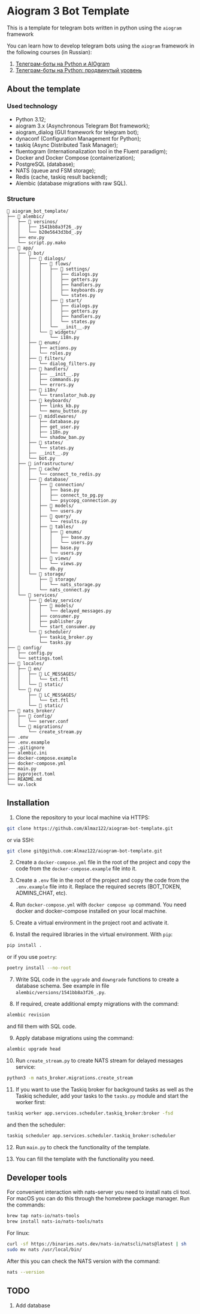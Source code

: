 
# Aiogram 3 Bot Template

This is a template for telegram bots written in python using the `aiogram` framework


You can learn how to develop telegram bots using the `aiogram` framework in the following courses (in Russian):
1. <a href="https://stepik.org/course/120924/">Телеграм-боты на Python и AIOgram</a>
2. <a href="https://stepik.org/a/153850?utm_source=kmsint_github">Телеграм-боты на Python: продвинутый уровень</a>

## About the template

### Used technology
* Python 3.12;
* aiogram 3.x (Asynchronous Telegram Bot framework);
* aiogram_dialog (GUI framework for telegram bot);
* dynaconf (Configuration Management for Python);
* taskiq (Async Distributed Task Manager);
* fluentogram (Internationalization tool in the Fluent paradigm);
* Docker and Docker Compose (containerization);
* PostgreSQL (database);
* NATS (queue and FSM storage);
* Redis (cache, taskiq result backend);
* Alembic (database migrations with raw SQL).

### Structure

```
📁 aiogram_bot_template/
├── 📁 alembic/
│   ├── 📁 versinos/
│   │   ├── 1541bb8a3f26_.py
│   │   └── b20e5643d3bd_.py
│   ├── env.py
│   └── script.py.mako
├── 📁 app/
│   ├── 📁 bot/
│   │   ├── 📁 dialogs/
│   │   │   ├── 📁 flows/
│   │   │   │   ├── 📁 settings/
│   │   │   │   │   ├── dialogs.py
│   │   │   │   │   ├── getters.py
│   │   │   │   │   ├── handlers.py
│   │   │   │   │   ├── keyboards.py
│   │   │   │   │   └── states.py
│   │   │   │   ├── 📁 start/
│   │   │   │   │   ├── dialogs.py
│   │   │   │   │   ├── getters.py
│   │   │   │   │   ├── handlers.py
│   │   │   │   │   └── states.py
│   │   │   │   └── __init__.py
│   │   │   └── 📁 widgets/
│   │   │       └── i18n.py
│   │   ├── 📁 enums/
│   │   │   ├── actions.py
│   │   │   └── roles.py
│   │   ├── 📁 filters/
│   │   │   └── dialog_filters.py
│   │   ├── 📁 handlers/
│   │   │   ├── __init__.py
│   │   │   ├── commands.py
│   │   │   └── errors.py
│   │   ├── 📁 i18n/
│   │   │   └── translator_hub.py
│   │   ├── 📁 keyboards/
│   │   │   ├── links_kb.py
│   │   │   └── menu_button.py
│   │   ├── 📁 middlewares/
│   │   │   ├── database.py
│   │   │   ├── get_user.py
│   │   │   ├── i18n.py
│   │   │   └── shadow_ban.py
│   │   ├── 📁 states/
│   │   │   └── states.py
│   │   ├── __init__.py
│   │   └── bot.py
│   ├── 📁 infrastructure/
│   │   ├── 📁 cache/
│   │   │   └── connect_to_redis.py
│   │   ├── 📁 database/
│   │   │   ├── 📁 connection/
│   │   │   │   ├── base.py
│   │   │   │   ├── connect_to_pg.py
│   │   │   │   └── psycopg_connection.py
│   │   │   ├── 📁 models/
│   │   │   │   └── users.py
│   │   │   ├── 📁 query/
│   │   │   │   └── results.py
│   │   │   ├── 📁 tables/
│   │   │   │   ├── 📁 enums/
│   │   │   │   │   ├── base.py
│   │   │   │   │   └── users.py
│   │   │   │   ├── base.py
│   │   │   │   └── users.py
│   │   │   ├── 📁 views/
│   │   │   │   └── views.py
│   │   │   └── db.py
│   │   └── 📁 storage/
│   │       ├── 📁 storage/
│   │       │   └── nats_storage.py
│   │       └── nats_connect.py
│   └── 📁 services/
│       ├── 📁 delay_service/
│       │   ├── 📁 models/
│       │   │   └── delayed_messages.py
│       │   ├── consumer.py
│       │   ├── publisher.py
│       │   └── start_consumer.py
│       └── 📁 scheduler/
│           ├── taskiq_broker.py
│           └── tasks.py
├── 📁 config/
│   ├── config.py
│   └── settings.toml
├── 📁 locales/
│   ├── 📁 en/
│   │   ├── 📁 LC_MESSAGES/
│   │   │   └── txt.ftl
│   │   └── 📁 static/
│   └── 📁 ru/
│       ├── 📁 LC_MESSAGES/
│       │   └── txt.ftl
│       └── 📁 static/
├── 📁 nats_broker/
│   ├── 📁 config/
│   │   └── server.conf
│   └── 📁 migrations/
│       └── create_stream.py
├── .env
├── .env.example
├── .gitignore
├── alembic.ini
├── docker-compose.example
├── docker-compose.yml
├── main.py
├── pyproject.toml
├── README.md
└── uv.lock
```

## Installation

1. Clone the repository to your local machine via HTTPS:

```bash
git clone https://github.com/Almaz122/aiogram-bot-template.git
```
or via SSH:
```bash
git clone git@github.com:Almaz122/aiogram-bot-template.git
```

2. Create a `docker-compose.yml` file in the root of the project and copy the code from the `docker-compose.example` file into it.

3. Create a `.env` file in the root of the project and copy the code from the `.env.example` file into it. Replace the required secrets (BOT_TOKEN, ADMINS_CHAT, etc).

4. Run `docker-compose.yml` with `docker compose up` command. You need docker and docker-compose installed on your local machine.

5. Create a virtual environment in the project root and activate it.

6. Install the required libraries in the virtual environment. With `pip`:
```bash
pip install .
```
or if you use `poetry`:
```bash
poetry install --no-root
```
7. Write SQL code in the `upgrade` and `downgrade` functions to create a database schema. See example in file `alembic/versions/1541bb8a3f26_.py`.

8. If required, create additional empty migrations with the command:
```bash
alembic revision
```
and fill them with SQL code.

9. Apply database migrations using the command:
```bash
alembic upgrade head
```

10. Run `create_stream.py` to create NATS stream for delayed messages service:
```bash
python3 -m nats_broker.migrations.create_stream
```

11. If you want to use the Taskiq broker for background tasks as well as the Taskiq scheduler, add your tasks to the `tasks.py` module and start the worker first:
```bash
taskiq worker app.services.scheduler.taskiq_broker:broker -fsd
```
and then the scheduler:
```bash
taskiq scheduler app.services.scheduler.taskiq_broker:scheduler
```

12. Run `main.py` to check the functionality of the template.

13. You can fill the template with the functionality you need.

## Developer tools

For convenient interaction with nats-server you need to install nats cli tool. For macOS you can do this through the homebrew package manager. Run the commands:
```bash
brew tap nats-io/nats-tools
brew install nats-io/nats-tools/nats
```
For linux:
```bash
curl -sf https://binaries.nats.dev/nats-io/natscli/nats@latest | sh
sudo mv nats /usr/local/bin/
```
After this you can check the NATS version with the command:
```bash
nats --version
```

## TODO

1. Add database